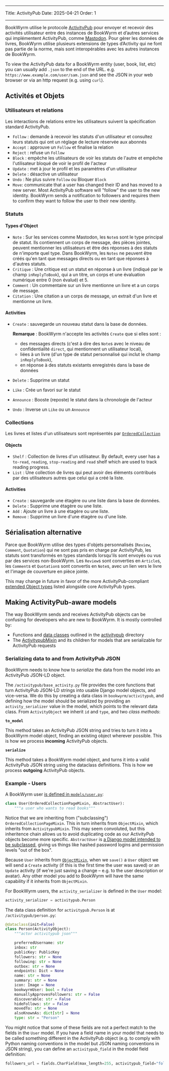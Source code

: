 - - -
Title: ActivityPub Date: 2025-04-21 Order: 1
- - -

BookWyrm utilise le protocole [ActivityPub](http://activitypub.rocks/) pour envoyer et recevoir des activités utilisateur entre des instances de BookWyrm et d’autres services qui implémentent ActivityPub, comme [Mastodon](https://joinmastodon.org/). Pour gérer les données de livres, BookWyrm utilise plusieurs extensions de types d’Activity qui ne font pas partie de la norme, mais sont interopérables avec les autres instances de BookWyrm.

To view the ActivityPub data for a BookWyrm entity (user, book, list, etc) you can usually add `.json` to the end of the URL. e.g. `https://www.example.com/user/sam.json` and see the JSON in your web browser or via an http request (e.g. using `curl`).

## Activités et Objets

### Utilisateurs et relations
Les interactions de relations entre les utilisateurs suivent la spécification standard ActivityPub.

- `Follow` : demande à recevoir les statuts d'un utilisateur et consultez leurs statuts qui ont un réglage de lecture réservée aux abonnés
- `Accept` : approuve un `Follow` et finalise la relation
- `Reject` : refuse un `Follow`
- `Block` : empêche les utilisateurs de voir les statuts de l'autre et empêche l'utilisateur bloqué de voir le profil de l'acteur
- `Update` : met à jour le profil et les paramètres d'un utilisateur
- `Delete` : désactive un utilisateur
- `Undo` : Ne plus suivre `Follow` ou Bloquer `Block`
- `Move`: communicate that a user has changed their ID and has moved to a new server. Most ActivityPub software will "follow" the user to the new identity. BookWyrm sends a notification to followers and requires them to confirm they want to follow the user to their new identity.

### Statuts
#### Types d'Object

- `Note` : Sur les services comme Mastodon, les `Note`s sont le type principal de statut. Ils contiennent un corps de message, des pièces jointes, peuvent mentionner les utilisateurs et être des réponses à des statuts de n'importe quel type. Dans BookWyrm, les `Notes` ne peuvent être créés qu'en tant que messages directs ou en tant que réponses à d'autres statuts.
- `Critique` : Une critique est un statut en réponse à un livre (indiqué par le champ `inReplyToBook`), qui a un titre, un corps et une évaluation numérique entre 0 (non évalué) et 5.
- `Comment` : Un commentaire sur un livre mentionne un livre et a un corps de message.
- `Citation` : Une citation a un corps de message, un extrait d'un livre et mentionne un livre.

#### Activities

- `Create` : sauvegarde un nouveau statut dans la base de données.

    **Remarque** : BookWyrm n'accepte les activités `Create` que si elles sont :

    - des messages directs (c'est à dire des `Note`s avec le niveau de confidentialité `direct`, qui mentionnent un utilisateur local),
    - liées à un livre (d'un type de statut personnalisé qui inclut le champ `inReplyToBook`),
    - en réponse à des statuts existants enregistrés dans la base de données

- `Delete` : Supprime un statut
- `Like` : Crée un favori sur le statut
- `Announce` : Booste (reposte) le statut dans la chronologie de l'acteur
- `Undo` : Inverse un `Like` ou un `Announce`

### Collections
Les livres et listes d'un utilisateurs sont représentés par [`OrderedCollection`](https://www.w3.org/TR/activitystreams-vocabulary/#dfn-orderedcollection)

#### Objects

- `Shelf` : Collection de livres d'un utilisateur. By default, every user has a `to-read`, `reading`, `stop-reading` and `read` shelf which are used to track reading progress.
- `List` : Une collection de livres qui peut avoir des éléments contribués par des utilisateurs autres que celui qui a créé la liste.

#### Activities

- `Create` : sauvegarde une étagère ou une liste dans la base de données.
- `Delete` : Supprime une étagère ou une liste.
- `Add` : Ajoute un livre à une étagère ou une liste.
- `Remove` : Supprime un livre d'une étagère ou d'une liste.

## Sérialisation alternative
Parce que BookWyrm utilise des types d'objets personnalisés (`Review`, `Comment`, `Quotation`) qui ne sont pas pris en charge par ActivityPub, les statuts sont transformés en types standards lorsqu'ils sont envoyés ou vus par des services non-BookWyrm. Les `Review`s sont converties en `Article`s, les `Comment`s et `Quotation`s sont convertis en `Note`s, avec un lien vers le livre et l'image de couverture en pièce jointe.

This may change in future in favor of the more ActivityPub-compliant [extended Object types](https://www.w3.org/TR/activitystreams-core/#fig-following-is-an-example-object-that-uses-the-id-and-type-properties-to-express-the-global-identifier-and-object-type) listed alongside core ActivityPub types.

## Making ActivityPub-aware models

The way BookWyrm sends and receives ActivityPub objects can be confusing for developers who are new to BookWyrm. It is mostly controlled by:

* Functions and [data classes](https://docs.python.org/3/library/dataclasses.html) outlined in the [activitypub](https://github.com/bookwyrm-social/bookwyrm/tree/main/bookwyrm/activitypub) directory
* The [ActivitypubMixin](https://github.com/bookwyrm-social/bookwyrm/blob/c458cdcb992a36f3c4a06752499461c3dd991e07/bookwyrm/models/activitypub_mixin.py#L40) and its children for models that are serializable for ActivityPub requests

### Serializing data to and from ActivityPub JSON

BookWyrm needs to know how to _serialize_ the data from the model into an ActivityPub JSON-LD object.

The `/activitypub/base_activity.py` file provides the core functions that turn ActivityPub JSON-LD strings into usable Django model objects, and vice-versa. We do this by creating a data class in `bookwyrm/activitypub`, and defining how the model should be serialized by providing an `activity_serializer` value in the model, which points to the relevant data class. From `ActivityObject` we inherit `id` and `type`, and two _class methods_:

**`to_model`**

This method takes an ActivityPub JSON string and tries to turn it into a BookWyrm model object, finding an existing object wherever possible. This is how we process **incoming** ActivityPub objects.

**`serialize`**

This method takes a BookWyrm model object, and turns it into a valid ActivityPub JSON string using the dataclass definitions. This is how we process **outgoing** ActivityPub objects.

### Example - Users

A BookWyrm user [is defined in `models/user.py`](https://github.com/bookwyrm-social/bookwyrm/blob/main/bookwyrm/models/user.py):

```py
class User(OrderedCollectionPageMixin, AbstractUser):
    """a user who wants to read books"""
```
Notice that we are inheriting from ("subclassing") `OrderedCollectionPageMixin`. This in turn inherits from `ObjectMixin`, which inherits from `ActivitypubMixin`. This may seem convoluted, but this inheritence chain allows us to avoid duplicating code as our ActivityPub objects become more specific. `AbstractUser` is [a Django model intended to be subclassed](https://docs.djangoproject.com/en/5.1/topics/auth/customizing/#specifying-custom-user-model), giving us things like hashed password logins and permission levels "out of the box".

Because `User` inherits from [`ObjectMixin`](https://github.com/bookwyrm-social/bookwyrm/blob/c458cdcb992a36f3c4a06752499461c3dd991e07/bookwyrm/models/activitypub_mixin.py#L213), when we `save()` a `User` object we will send a `Create` activity (if this is the first time the user was saved) or an `Update` activity (if we're just saving a change – e.g. to the user description or avatar). Any other model you add to BookWyrm will have the same capability if it inherits from `ObjectMixin`.

For BookWyrm users, the `activity_serializer` is defined in the `User` model:

```py
activity_serializer = activitypub.Person
```

The data class definition for `activitypub.Person` is at `/activitypub/person.py`:

```py
@dataclass(init=False)
class Person(ActivityObject):
    """actor activitypub json"""

    preferredUsername: str
    inbox: str
    publicKey: PublicKey
    followers: str = None
    following: str = None
    outbox: str = None
    endpoints: Dict = None
    name: str = None
    summary: str = None
    icon: Image = None
    bookwyrmUser: bool = False
    manuallyApprovesFollowers: str = False
    discoverable: str = False
    hideFollows: str = False
    movedTo: str = None
    alsoKnownAs: dict[str] = None
    type: str = "Person"
```

You might notice that some of these fields are not a perfect match to the fields in the `User` model. If you have a field name in your model that needs to be called something different in the ActivityPub object (e.g. to comply with Python naming conventions in the model but JSON naming conventions in JSON string), you can define an `activitypub_field` in the model field definition:

```py
followers_url = fields.CharField(max_length=255, activitypub_field="followers")
```

